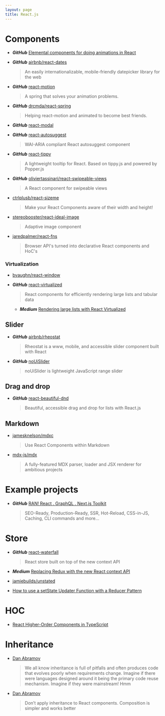 ```yaml
---
layout: page
title: React.js
---
```


# Components

- **_GitHub_** [Elemental components for doing animations in React](https://github.com/nitin42/animate-components)

- **_GitHub_** [airbnb/react-dates](https://github.com/airbnb/react-dates)

  > An easily internationalizable, mobile-friendly datepicker library for the web

- **_GitHub_** [react-motion](https://github.com/chenglou/react-motion)

  > A spring that solves your animation problems.

- **_GitHub_** [drcmda/react-spring](https://github.com/drcmda/react-spring)

  > Helping react-motion and animated to become best friends.

- **_GitHub_** [react-modal](https://github.com/reactjs/react-modal)

- **_GitHub_** [react-autosuggest](https://github.com/moroshko/react-autosuggest)

  > WAI-ARIA compliant React autosuggest component

- **_GitHub_** [react-tippy](https://github.com/tvkhoa/react-tippy/)

  > A lightweight tooltip for React. Based on tippy.js and powered by Popper.js

- **_GitHub_** [oliviertassinari/react-swipeable-views](https://github.com/oliviertassinari/react-swipeable-views)

  > A React component for swipeable views

- [ctrlplusb/react-sizeme](https://github.com/ctrlplusb/react-sizeme)

  > Make your React Components aware of their width and height!

- [stereobooster/react-ideal-image](https://github.com/stereobooster/react-ideal-image)

  > Adaptive image component

- [jaredpalmer/react-fns](https://github.com/jaredpalmer/react-fns)
  > Browser API's turned into declarative React components and HoC's

### Virtualization

- [bvaughn/react-window](https://github.com/bvaughn/react-window)

- **_GitHub_** [react-virtualized](https://github.com/bvaughn/react-virtualized)
  > React components for efficiently rendering large lists and tabular data
  - **_Medium_** [Rendering large lists with React Virtualized](https://blog.logrocket.com/rendering-large-lists-with-react-virtualized-82741907a6b3)

## Slider

- **_GitHub_** [airbnb/rheostat](https://github.com/airbnb/rheostat)

  > Rheostat is a www, mobile, and accessible slider component built with React

- **_GitHub_** [noUiSlider](https://github.com/leongersen/noUiSlider/)
  > noUiSlider is lightweight JavaScript range slider

## Drag and drop

- **_GitHub_** [react-beautiful-dnd](https://github.com/atlassian/react-beautiful-dnd)

  > Beautiful, accessible drag and drop for lists with React.js

## Markdown

- [jamesknelson/mdxc](https://github.com/jamesknelson/mdxc)

  > Use React Components within Markdown

- [mdx-js/mdx](https://github.com/mdx-js/mdx)

  > A fully-featured MDX parser, loader and JSX renderer for ambitious projects

# Example projects

- **_GitHub_** [RAN! React . GraphQL . Next.js Toolkit](https://github.com/Sly777/ran)

  > SEO-Ready, Production-Ready, SSR, Hot-Reload, CSS-in-JS, Caching, CLI commands and more...

# Store

- **_GitHub_** [react-waterfall](https://github.com/didierfranc/react-waterfall)

  > React store built on top of the new context API

- **_Medium_** [Replacing Redux with the new React context API](https://medium.freecodecamp.org/replacing-redux-with-the-new-react-context-api-8f5d01a00e8c)

- [jamiebuilds/unstated](https://github.com/jamiebuilds/unstated)

- [How to use a setState Updater Function with a Reducer Pattern](https://codedaily.io/tutorials/40/How-to-use-a-setState-Updater-Function-with-a-Reducer-Pattern)

# HOC

- [React Higher-Order Components in TypeScript](https://medium.com/@jrwebdev/react-higher-order-component-patterns-in-typescript-42278f7590fb)

# Inheritance

- [Dan Abramov](https://twitter.com/dan_abramov/status/990989827981094912?lang=en)

  > We all know inheritance is full of pitfalls and often produces code that evolves poorly when requirements change. Imagine if there were languages designed around it being the primary code reuse mechanism. Imagine if they were mainstream! Hmm

- [Dan Abramov](https://twitter.com/dan_abramov/status/752643494972383232?lang=en)
  > Don’t apply inheritance to React components. Composition is simpler and works better
